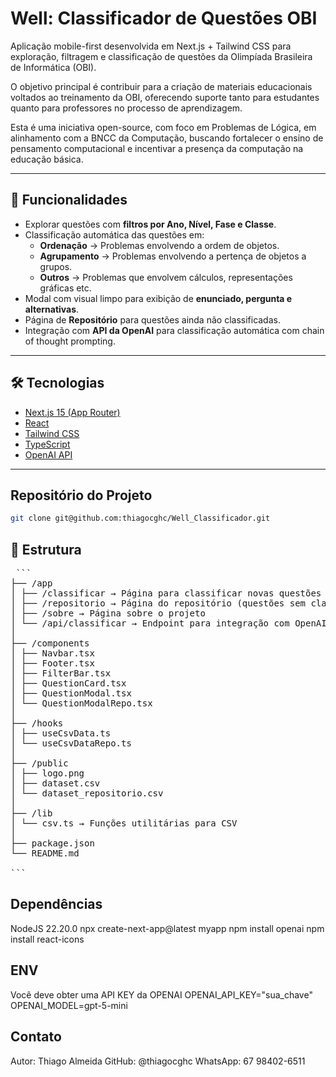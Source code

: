 # Well: Classificador de Questões OBI

Aplicação mobile-first desenvolvida em Next.js + Tailwind CSS para exploração, filtragem e classificação de questões da Olimpíada Brasileira de Informática (OBI).

O objetivo principal é contribuir para a criação de materiais educacionais voltados ao treinamento da OBI, oferecendo suporte tanto para estudantes quanto para professores no processo de aprendizagem.

Esta é uma iniciativa open-source, com foco em Problemas de Lógica, em alinhamento com a BNCC da Computação, buscando fortalecer o ensino de pensamento computacional e incentivar a presença da computação na educação básica.

---

## 🚀 Funcionalidades

- Explorar questões com **filtros por Ano, Nível, Fase e Classe**.
- Classificação automática das questões em:
  - **Ordenação** → Problemas envolvendo a ordem de objetos.
  - **Agrupamento** → Problemas envolvendo a pertença de objetos a grupos.
  - **Outros** → Problemas que envolvem cálculos, representações gráficas etc.
- Modal com visual limpo para exibição de **enunciado, pergunta e alternativas**.
- Página de **Repositório** para questões ainda não classificadas.
- Integração com **API da OpenAI** para classificação automática com chain of thought prompting.
---

## 🛠️ Tecnologias

- [Next.js 15 (App Router)](https://nextjs.org/)
- [React](https://reactjs.org/)
- [Tailwind CSS](https://tailwindcss.com/)
- [TypeScript](https://www.typescriptlang.org/)
- [OpenAI API](https://platform.openai.com/)

---

## Repositório do Projeto
```bash
git clone git@github.com:thiagocghc/Well_Classificador.git
```

## 📂 Estrutura
<pre lang="markdown"> ```
├── /app
│ ├── /classificar → Página para classificar novas questões
│ ├── /repositorio → Página do repositório (questões sem classe)
│ ├── /sobre → Página sobre o projeto
│ └── /api/classificar → Endpoint para integração com OpenAI
│
├── /components
│ ├── Navbar.tsx
│ ├── Footer.tsx
│ ├── FilterBar.tsx
│ ├── QuestionCard.tsx
│ ├── QuestionModal.tsx
│ └── QuestionModalRepo.tsx
│
├── /hooks
│ ├── useCsvData.ts
│ └── useCsvDataRepo.ts
│
├── /public
│ ├── logo.png
│ ├── dataset.csv
│ └── dataset_repositorio.csv
│
├── /lib
│ └── csv.ts → Funções utilitárias para CSV
│
├── package.json
└── README.md

``` </pre>

## Dependências
NodeJS 22.20.0
npx create-next-app@latest myapp
npm install openai
npm install react-icons

## ENV
Você deve obter uma API KEY da OPENAI
OPENAI_API_KEY="sua_chave"
OPENAI_MODEL=gpt-5-mini

## Contato
Autor: Thiago Almeida
GitHub: @thiagocghc
WhatsApp: 67 98402-6511
